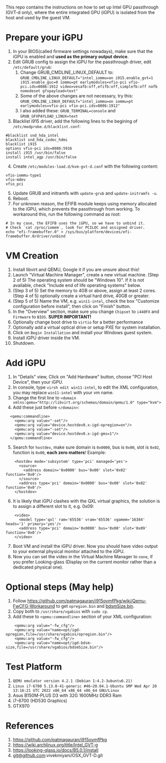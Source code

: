 This repo contains the instructions on how to set up Intel GPU passthrough (GVT-d only), where the entire integrated GPU (iGPU) is isolated from the host and used by the guest VM.

# Prepare your iGPU
1. In your BIOS(called firmware settings nowadays), make sure that the iGPU is enabled and __used as the primary output device__.
2. Edit GRUB config to assign the iGPU for the passthrough driver, edit `/etc/default/grub`:
    1. Change GRUB_CMDLINE_LINUX_DEFAULT to:
    `GRUB_CMDLINE_LINUX_DEFAULT="intel_iommu=on i915.enable_gvt=1 i915.enable_guc=0 iommu=pt earlymodules=vfio-pci vfio-pci.ids=8086:1912 video=vesafb:off,efifb:off,simplefb:off nofb nomodeset gfxpayload=text"`
    2. Some of the above changes are not necessary, try this:
    `GRUB_CMDLINE_LINUX_DEFAULT="intel_iommu=on iommu=pt earlymodules=vfio-pci vfio-pci.ids=8086:1912"`
    3. I also added these:
    `GRUB_TERMINAL=console` and `GRUB_GFXPAYLOAD_LINUX=text`
3. Blacklist i915 driver, add the following lines to the begining of `/etc/modprobe.d/blacklist.conf`:
```
#blacklist snd_hda_intel
blacklist snd_hda_codec_hdmi
blacklist i915
options vfio-pci ids=8086:5916
install i915 /usr/bin/false
install intel_agp /usr/bin/false
```
4. Create `/etc/modules-load.d/kvm-gvt-d.conf` with the following content:
```
vfio-iommu-type1
vfio-mdev
vfio_pci
```
5. Update GRUB and initramfs with `update-grub` and `update-initramfs -u`.
6. Reboot.
7. For unknown reason, the EFIFB module keeps using memory allocated to the iGPU, which prevents the passthrough from working. To workaround this, run the following command as root:
```
# In my case, the EFIFB uses the iGPU, so we have to unbind it.
# Check `cat /proc/iomem`, look for PCILOC and assigned driver.
echo "efi-framebuffer.0" > /sys/bus/platform/devices/efi-framebuffer.0/driver/unbind
```

# VM Creation
1. Install libvirt and QEMU, Google it if you are unsure about this!
2. Launch "Virtual Machine Manager", create a new virtual machine. (Step 2 of 5) The operating system should be "Windows 10". If it is not available, check "Include end of life operating systems" below.
3. (Step 3 of 5) Set the memory to 4GB or above, assign at least 2 cores. (Step 4 of 5) optionally create a virtual hard drive, 40GB or greater.
4. (Step 5 of 5) Name the VM, e.g. `win11-intel`, check the box "Customize configuration before install", then click on "Finish" button.
5. In the "Overview" section, make sure you change `Chipset` to `i440FX` and `Firmware` to `BIOS`. __SUPER IMPORTANT!__
6. Optionally change boot drive to `virtio` for a better performance
7. Optionally add a virtual optical drive or setup PXE for system installation.
8. Click on `Begin Installation` and install your Windows guest system.
9. Install iGPU driver inside the VM.
10. Shutdown.

# Add iGPU
1. In "Details" view, Click on "Add Hardware" button, choose "PCI Host Device", then your iGPU.
2. In console, type `virsh edit win11-intel`, to edit the XML configuration, you may replace `win11-intel` with your vm name.
3. Change the first line to `<domain xmlns:qemu="http://libvirt.org/schemas/domain/qemu/1.0" type="kvm">`
4. Add these just before `</domain>`:
```
  <qemu:commandline>
    <qemu:arg value="-set"/>
    <qemu:arg value="device.hostdev0.x-igd-opregion=on"/>
    <qemu:arg value="-set"/>
    <qemu:arg value="device.hostdev0.x-igd-gms=1"/>
  </qemu:commandline>
```
5. Search for `hostdev`, make sure domain is `0x0000`, bus is `0x00`, slot is `0x02`, function is `0x00`, __each zero matters__! Example:
```
    <hostdev mode='subsystem' type='pci' managed='yes'>
      <source>
        <address domain='0x0000' bus='0x00' slot='0x02' function='0x0'/>
      </source>
      <address type='pci' domain='0x0000' bus='0x00' slot='0x02' function='0x0'/>
    </hostdev>
```
6. It is likely that iGPU clashes with the QXL virtual graphics, the solution is to assign a different slot to it, e.g. 0x09:
```
    <video>
      <model type='qxl' ram='65536' vram='65536' vgamem='16384' heads='1' primary='yes'/>
      <address type='pci' domain='0x0000' bus='0x00' slot='0x09' function='0x0'/>
    </video>
```
7. Boot VM and install the iGPU driver. Now you should have video output to your external physical monitor attached to the iGPU.
8. Now you can set the video in the Virtual Machine Manager to `none`, if you prefer Looking-glass (Display on the current monitor rather than a dedicated physical one).

# Optional steps (May help)
1. Follow https://github.com/patmagauran/i915ovmfPkg/wiki/Qemu-FwCFG-Workaround to get `opregion.bin` and [bdsmSize.bin](https://github.com/patmagauran/i915ovmfPkg/raw/master/bdsmSize.bin).
2. Copy both to `/usr/share/vgabios` with `sudo cp`.
3. Add these to `<qemu:commandline>` section of your XML configuration:
```
    <qemu:arg value="-fw_cfg"/>
    <qemu:arg value="name=opt/igd-opregion,file=/usr/share/vgabios/opregion.bin"/>
    <qemu:arg value="-fw_cfg"/>
    <qemu:arg value="name=opt/igd-bdsm-size,file=/usr/share/vgabios/bdsmSize.bin"/>
```

# Test Platform
1. `QEMU emulator version 4.2.1 (Debian 1:4.2-3ubuntu6.21)`
2. `Linux i7-6700 5.13.0-41-generic #46~20.04.1-Ubuntu SMP Wed Apr 20 13:16:21 UTC 2022 x86_64 x86_64 x86_64 GNU/Linux`
3. Asus B150M-PLUS D3 with 32G 1600MHz DDR3 Ram
4. i7-6700 (HD530 Graphics)
5. GTX970

# References
1. https://github.com/patmagauran/i915ovmfPkg
2. https://wiki.archlinux.org/title/Intel_GVT-g
3. https://looking-glass.io/docs/B5.0.1/install
4. git@github.com:vivekmiyani/OSX_GVT-D.git
